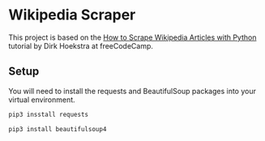 # Wikipedia Scraper

This project is based on the 
[How to Scrape Wikipedia Articles with Python](https://www.freecodecamp.org/news/scraping-wikipedia-articles-with-python/)
tutorial by Dirk Hoekstra at freeCodeCamp.

## Setup
You will need to install the requests and BeautifulSoup packages into your 
virtual environment.

```bash
pip3 insstall requests
```
```bash
pip3 install beautifulsoup4
```
